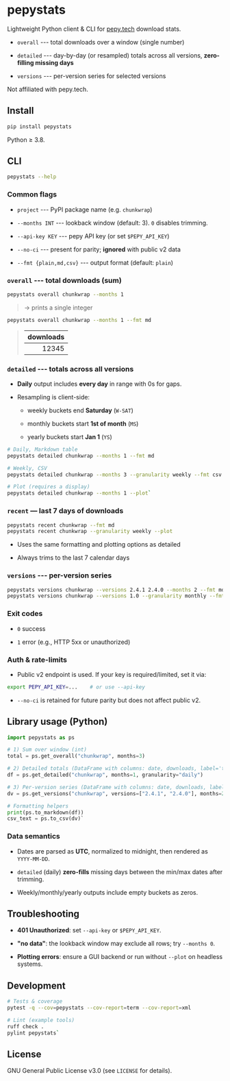 pepystats
=========

Lightweight Python client & CLI for [pepy.tech](https://pepy.tech) download stats.

-   `overall` --- total downloads over a window (single number)

-   `detailed` --- day-by-day (or resampled) totals across all versions, **zero-filling missing days**

-   `versions` --- per-version series for selected versions

Not affiliated with pepy.tech.

Install
-------

```bash
pip install pepystats
```

Python ≥ 3.8.

CLI
---

```bash
pepystats --help
```

### Common flags

-   `project` --- PyPI package name (e.g. `chunkwrap`)

-   `--months INT` --- lookback window (default: 3). `0` disables trimming.

-   `--api-key KEY` --- pepy API key (or set `$PEPY_API_KEY`)

-   `--no-ci` --- present for parity; **ignored** with public v2 data

-   `--fmt {plain,md,csv}` --- output format (default: `plain`)

### `overall` --- total downloads (sum)

```bash
pepystats overall chunkwrap --months 1
```
> → prints a single integer

```bash
pepystats overall chunkwrap --months 1 --fmt md
```
> | downloads |
> |--------:|
> | 12345   |`

### `detailed` --- totals across all versions

-   **Daily** output includes **every day** in range with 0s for gaps.

-   Resampling is client-side:

    -   weekly buckets end **Saturday** (`W-SAT`)

    -   monthly buckets start **1st of month** (`MS`)

    -   yearly buckets start **Jan 1** (`YS`)

```bash
# Daily, Markdown table
pepystats detailed chunkwrap --months 1 --fmt md

# Weekly, CSV
pepystats detailed chunkwrap --months 3 --granularity weekly --fmt csv

# Plot (requires a display)
pepystats detailed chunkwrap --months 1 --plot`
```

### `recent` — last 7 days of downloads

```bash
pepystats recent chunkwrap --fmt md
pepystats recent chunkwrap --granularity weekly --plot
```

- Uses the same formatting and plotting options as detailed

- Always trims to the last 7 calendar days

### `versions` --- per-version series

```bash
pepystats versions chunkwrap --versions 2.4.1 2.4.0 --months 2 --fmt md
pepystats versions chunkwrap --versions 1.0 --granularity monthly --fmt csv`
```

### Exit codes

-   `0` success

-   `1` error (e.g., HTTP 5xx or unauthorized)

### Auth & rate-limits

-   Public v2 endpoint is used. If your key is required/limited, set it via:

```bash
export PEPY_API_KEY=...    # or use --api-key
```

-   `--no-ci` is retained for future parity but does not affect public v2.

Library usage (Python)
----------------------

```python
import pepystats as ps

# 1) Sum over window (int)
total = ps.get_overall("chunkwrap", months=3)

# 2) Detailed totals (DataFrame with columns: date, downloads, label='total')
df = ps.get_detailed("chunkwrap", months=1, granularity="daily")

# 3) Per-version series (DataFrame with columns: date, downloads, label=<version>)
dv = ps.get_versions("chunkwrap", versions=["2.4.1", "2.4.0"], months=2)

# Formatting helpers
print(ps.to_markdown(df))
csv_text = ps.to_csv(dv)`
```

### Data semantics

-   Dates are parsed as **UTC**, normalized to midnight, then rendered as `YYYY-MM-DD`.

-   `detailed` (daily) **zero-fills** missing days between the min/max dates after trimming.

-   Weekly/monthly/yearly outputs include empty buckets as zeros.

Troubleshooting
---------------

-   **401 Unauthorized**: set `--api-key` or `$PEPY_API_KEY`.

-   **"no data"**: the lookback window may exclude all rows; try `--months 0`.

-   **Plotting errors**: ensure a GUI backend or run without `--plot` on headless systems.

Development
-----------

```bash
# Tests & coverage
pytest -q --cov=pepystats --cov-report=term --cov-report=xml

# Lint (example tools)
ruff check .
pylint pepystats`
```

License
-------

GNU General Public License v3.0 (see `LICENSE` for details).
